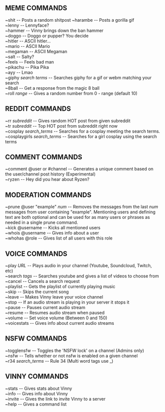 ## MEME COMMANDS
~shit -- Posts a random shitpost 
~harambe -- Posts a gorilla gif  
~lenny -- Lennyface?  
~hammer -- Vinny brings down the ban hammer  
~doggo -- Doggo or pupper? You decide  
~hitler -- ASCII hitler...  
~mario -- ASCII Mario  
~megaman -- ASCII Megaman  
~salt -- Salty?  
~feels -- Feels bad man  
~pikachu -- Pika Pika  
~ayy -- Lmao  
~giphy *search terms* -- Searches giphy for a gif or webm matching your search  
~8ball -- Get a response from the magic 8 ball  
~roll *range* -- Gives a random number from 0 - range (default 10)  

## REDDIT COMMANDS
~rr *subreddit* -- Gives random HOT post from given subreddit  
~tr *subreddit* -- Top HOT post from subreddit right now  
~cosplay *search_terms* -- Searches for a cosplay meeting the search terms.  
~cosplaygirls *search_terms* -- Searches for a girl cosplay using the search terms  

## COMMENT COMMANDS
~comment @user or #channel -- Generates a unique comment based on the user/channel post history (Experimental)  
~ryzen -- Hey did you hear about Ryzen?  
  
## MODERATION COMMANDS
~prune @user \"example\" *num* -- Removes the messages from the last *num* messages from user containing \"example\". Mentioning users and defining text are both optional and can be used for as many users or phrases as needed in a single prune command.  
~kick @username -- Kicks all mentioned users  
~whois @username -- Gives info about a user   
~whohas @role -- Gives list of all users with this role  


## VOICE COMMANDS
~play *URL* -- Plays audio in your channel (Youtube, Soundcloud, Twitch, etc)  
~search *tags* -- Searches youtube and gives a list of videos to choose from  
~cancel -- Cancels a search request  
~playlist -- Gets the playlist of currently playing music  
~skip -- Skips the current song  
~leave -- Makes Vinny leave your voice channel  
~stop -- If an audio stream is playing in your server it stops it  
~pause -- Pauses current audio stream  
~resume -- Resumes audio stream when paused  
~volume -- Set voice volume (Between 0 and 150)  
~voicestats -- Gives info about current audio streams  

## NSFW COMMANDS
~togglensfw -- Toggles the 'NSFW lock' on a channel (Admins only)  
~nsfw -- Tells whether or not nsfw is enabled on a given channel  
~r34 *search_terms* -- Rule 34 (Multi word tags use _)  


## VINNY COMMANDS
~stats -- Gives stats about Vinny  
~info -- Gives info about Vinny  
~invite -- Gives the link to invite Vinny to a server   
~help -- Gives a command list
